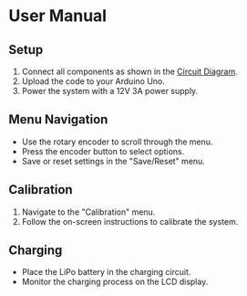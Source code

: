 # User Manual

## Setup
1. Connect all components as shown in the [Circuit Diagram](CircuitDiagram.pdf).
2. Upload the code to your Arduino Uno.
3. Power the system with a 12V 3A power supply.

## Menu Navigation
- Use the rotary encoder to scroll through the menu.
- Press the encoder button to select options.
- Save or reset settings in the "Save/Reset" menu.

## Calibration
1. Navigate to the "Calibration" menu.
2. Follow the on-screen instructions to calibrate the system.

## Charging
- Place the LiPo battery in the charging circuit.
- Monitor the charging process on the LCD display.
